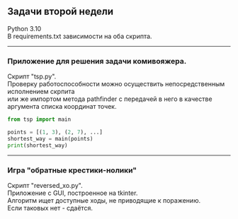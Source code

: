## Задачи второй недели

Python 3.10  
В requirements.txt зависимости на оба скрипта.

---
### Приложение для решения задачи комивояжера.
Скрипт "tsp.py".  
Проверку работоспособности можно осуществить непосредственным исполнением скрпита  
или же импортом метода pathfinder c передачей в него в качестве аргумента списка координат точек.
```python
from tsp import main

points = [(1, 3), (2, 7), ...]
shortest_way = main(points)
print(shortest_way)
```
---
### Игра "обратные крестики-нолики"

Скрипт "reversed_xo.py".  
Приложение с GUI, построенное на tkinter.  
Алгоритм ищет доступные ходы, не приводящие к поражению.  
Если таковых нет - сдаётся.